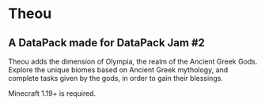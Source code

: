 # Theou
## A DataPack made for DataPack Jam #2

Theou adds the dimension of Olympia, the realm of the Ancient Greek Gods.  
Explore the unique biomes based on Ancient Greek mythology, and complete tasks given by the gods, in order to gain their blessings.  

Minecraft 1.19+ is required.

